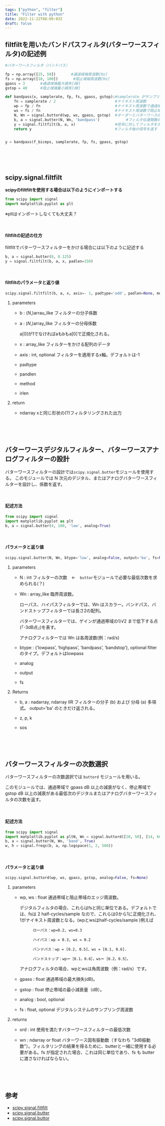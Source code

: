 ```yaml
---
tags: ["python", "filter"]
title: "Filter with python"
date: 2022-11-22T08:09:03Z
draft: false 
---
```



## filtfiltを用いたバンドパスフィルタ(バターワースフィルタ)の記述例

```python
#バターワースフィルタ（バンドパス）

fp = np.array([25, 50])       #通過域端周波数[Hz]
fs = np.array([10, 100])       #阻止域端周波数[Hz]
gpass = 3       #通過域端最大損失[dB]
gstop = 40      #阻止域端最小損失[dB]

def bandpass(x, samplerate, fp, fs, gpass, gstop):#samplerate がサンプリング周波数
    fn = samplerate / 2                           #ナイキスト周波数
    wp = fp / fn                                  #ナイキスト周波数で通過域端周波数を正規化
    ws = fs / fn                                  #ナイキスト周波数で阻止域端周波数を正規化
    N, Wn = signal.buttord(wp, ws, gpass, gstop)  #オーダーとバターワースの正規化周波数を計算
    b, a = signal.butter(N, Wn, 'bandpass')            #フィルタ伝達関数の分子と分母を計算
    y = signal.filtfilt(b, a, x)                  #信号に対してフィルタをかける
    return y                                      #フィルタ後の信号を返す


y = bandpass(f_biceps, samplerate, fp, fs, gpass, gstop)
```

<br><br><br>




## scipy.signal.filtfilt

**scipyのfiltfiltを使用する場合は以下のようにインポートする**

```python
from scipy import signal
import matplotlib.pyplot as plt
```
※pltはインポートしなくても大丈夫？

<br>

#### filtfiltの記述の仕方

filtfiltでバターワースフィルターをかける場合には以下のように記述する

```python
b, a = signal.butter(8, 0.125)
y = signal.filtfilt(b, a, x, padlen=150)
```

<br>

#### filtfiltのパラメータと返り値

```python
scipy.signal.filtfilt(b, a, x, axis=- 1, padtype='odd', padlen=None, method='pad', irlen=None)`
```

1. parameters

    - b : (*N*,)arrau_like
        フィルターの分子係数
    - a : (*N*,)array_like
        フィルターの分母係数

        a[0]が1でなければaもbもa[0]で正規化される。

    - x : array_like
        フィルターをかける配列のデータ

    - axis : int, optional
        フィルターを適用するx軸。デフォルトは-1

    - padtype
    - pandlen
    - method
    - irlen

1. return

    - ndarray
        xと同じ形状の(?)フィルタリングされた出力


<br>
<br><br>




## バターワースデジタルフィルター、バターワースアナログフィルターの設計

バターワースフィルターの設計では`scipy.signal.butter`モジュールを使用する。
このモジュールでは N 次元のデジタル、またはアナログバターワースフィルターを設計し、係数を返す。

<br>

#### 記述方法

```python
from scipy import signal
import matplotlib.pyplot as plt
b, a = signal.butter(4, 100, 'low', analog=True)
```

<br>

#### パラメータと返り値

```python
scipy.signal.butter(N, Wn, btype='low', analog=False, output='ba', fs=None)
```
1. parameters
    - N : int 
        フィルターの次数　←　`buttor`モジュールで必要な最低次数を求められる(？)
    - Wn : array_like
        臨界周波数。

        ローパス、ハイパスフィルターでは、Wn はスカラー。バンドパス、バンドストップフィルターでは長さ2の配列。

        バターワースフィルターでは、ゲインが通過帯域の1/√2 まで低下する点(「-3dB点」)を表す。

        アナログフィルターでは Wn は各周波数(例：rad/s)

    - btype : {‘lowpass’, ‘highpass’, ‘bandpass’, ‘bandstop’}, optional
        filterのタイプ。デフォルトはlowpass
        
    - analog
    - output
    - fs

1. Returns
    - b, a : nadarray, ndarray
        IIR フィルターの分子 (b) および 分母 (a) 多項式。   output='ba' のときだけ返される。

    - z, p, k
    - sos


<br><br><br>





## バターワースフィルターの次数選択

バターワースフィルターの次数選択では `buttord` モジュールを用いる。

このモジュールでは、通過帯域で gpass dB 以上の減衰がなく、停止帯域で gstop dB 以上の減衰がある最低次のデジタルまたはアナログバターワースフィルタの次数を返す。

<br>


#### 記述方法

```python
from scipy import signal
import matplotlib.pyplot as pltN, Wn = signal.buttord([20, 50], [14, 60], 3, 40, True)
b, a = signal.butter(N, Wn, 'band', True)
w, h = signal.freqs(b, a, np.logspace(1, 2, 500))
```

<br>


#### パラメータと返り値

```python
scipy.signal.buttord(wp, ws, gpass, gstop, analog=False, fs=None)
```

1. parameters

    - wp, ws : float
        通過帯域と阻止帯域のエッジ周波数。

        デジタルフィルタの場合、これらはfsと同じ単位である。デフォルトでは、fsは 2 half-cycles/sample なので、これらは0から1に正規化され、1がナイキスト周波数となる。(wpとwsはhalf-cycles/sample )例えば

                ローパス：wp=0.2, ws=0.3

                ハイパス：wp = 0.3, ws = 0.2

                バンドパス：wp = [0.2, 0.5]、ws = [0.1, 0.6].

                バンドストップ：wp＝［0.1，0.6］，ws＝［0.2，0.5］。

        アナログフィルタの場合、wpとwsは角周波数（例：rad/s）です。

    - gpass : float
        通過帯域の最大損失(dB)。

    - gstop : float
        停止帯域の最小減衰量（dB）。

    - analog : bool, optional

    - fs : float, optional
        デジタルシステムのサンプリング周波数

2. returns

    - ord : int
        使用を満たすバターワースフィルターの最低次数

    - wn : ndarray or float
        バターワース固有振動数（すなわち "3dB振動数"）。フィルタリングの結果を得るために、butterと一緒に使用する必要がある。fs が指定された場合、これは同じ単位であり、fs も butter に渡さなければならない。

<br><br><br>



## 参考
- [scipy.signal.filtfilt](https://docs.scipy.org/doc/scipy/reference/generated/scipy.signal.filtfilt.html)
- [scipy.signal.butter](https://docs.scipy.org/doc/scipy/reference/generated/scipy.signal.butter.html)
- [scipy.signal.buttor](https://docs.scipy.org/doc/scipy/reference/generated/scipy.signal.buttord.html#scipy.signal.buttord)


